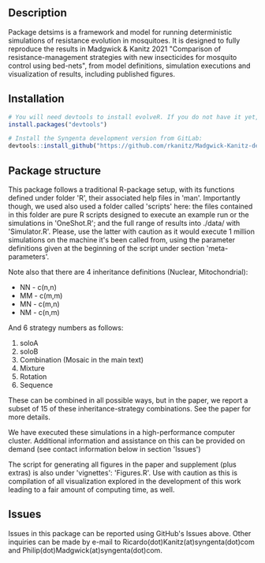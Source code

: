 ## Description 
Package detsims is a framework and model for running deterministic simulations 
of resistance evolution in mosquitoes. It is designed to fully reproduce the 
results in Madgwick & Kanitz 2021 "Comparison  of resistance-management 
strategies with new insecticides for mosquito control using bed-nets", from 
model definitions, simulation executions and visualization of results, including
published figures.


## Installation
```R
# You will need devtools to install evolveR. If you do not have it yet, run:
install.packages("devtools")

# Install the Syngenta development version from GitLab:
devtools::install_github("https://github.com/rkanitz/Madgwick-Kanitz-detsims.git")
```

## Package structure
This package follows a traditional R-package setup, with its functions defined 
under folder 'R', their associated help files in 'man'. Importantly though, we 
used also used a folder called 'scripts' here: the files contained in this 
folder are pure R scripts designed to execute an example run or the simulations 
in 'OneShot.R'; and the full range of results into ./data/ with 'Simulator.R'.
Please, use the latter with caution as it would execute 1 million simulations
on the machine it's been called from, using the parameter definitions given at 
the beginning of the script under section 'meta-parameters'.


Note also that there are 4 inheritance definitions (Nuclear, Mitochondrial):
* NN - c(n,n)
* MM - c(m,m)
* MN - c(m,n)
* NM - c(n,m)


And 6 strategy numbers as follows:
  1. soloA
  2. soloB
  3. Combination (Mosaic in the main text)
  4. Mixture
  5. Rotation
  6. Sequence
  

These can be combined in all possible ways, but in the paper, we report a subset
of 15 of these inheritance-strategy combinations. See the paper for more details.

We have executed these simulations in a high-performance computer cluster.
Additional information and assistance on this can be provided on demand (see 
contact information below in section 'Issues')

The script for generating all figures in the paper and supplement (plus extras)
is also under 'vignettes': 'Figures.R'. Use with caution as this is compilation
of all visualization explored in the development of this work leading to a fair
amount of computing time, as well.


## Issues
Issues in this package can be reported using GitHub's Issues above. Other
inquiries can be made by e-mail to Ricardo(dot)Kanitz(at)syngenta(dot)com and 
Philip(dot)Madgwick(at)syngenta(dot)com.
